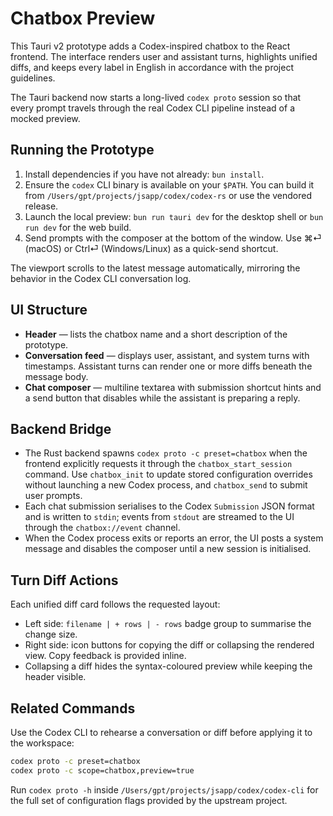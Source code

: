 # Chatbox Preview

This Tauri v2 prototype adds a Codex-inspired chatbox to the React frontend. The interface renders user and assistant turns, highlights unified diffs, and keeps every label in English in accordance with the project guidelines.

The Tauri backend now starts a long-lived `codex proto` session so that every prompt travels through the real Codex CLI pipeline instead of a mocked preview.

## Running the Prototype

1. Install dependencies if you have not already: `bun install`.
2. Ensure the `codex` CLI binary is available on your `$PATH`. You can build it from `/Users/gpt/projects/jsapp/codex/codex-rs` or use the vendored release.
3. Launch the local preview: `bun run tauri dev` for the desktop shell or `bun run dev` for the web build.
4. Send prompts with the composer at the bottom of the window. Use ⌘⏎ (macOS) or Ctrl⏎ (Windows/Linux) as a quick-send shortcut.

The viewport scrolls to the latest message automatically, mirroring the behavior in the Codex CLI conversation log.

## UI Structure

- **Header** — lists the chatbox name and a short description of the prototype.
- **Conversation feed** — displays user, assistant, and system turns with timestamps. Assistant turns can render one or more diffs beneath the message body.
- **Chat composer** — multiline textarea with submission shortcut hints and a send button that disables while the assistant is preparing a reply.

## Backend Bridge

- The Rust backend spawns `codex proto -c preset=chatbox` when the frontend explicitly requests it through the `chatbox_start_session` command. Use `chatbox_init` to update stored configuration overrides without launching a new Codex process, and `chatbox_send` to submit user prompts.
- Each chat submission serialises to the Codex `Submission` JSON format and is written to `stdin`; events from `stdout` are streamed to the UI through the `chatbox://event` channel.
- When the Codex process exits or reports an error, the UI posts a system message and disables the composer until a new session is initialised.

## Turn Diff Actions

Each unified diff card follows the requested layout:

- Left side: `filename | + rows | - rows` badge group to summarise the change size.
- Right side: icon buttons for copying the diff or collapsing the rendered view. Copy feedback is provided inline.
- Collapsing a diff hides the syntax-coloured preview while keeping the header visible.

## Related Commands

Use the Codex CLI to rehearse a conversation or diff before applying it to the workspace:

```bash
codex proto -c preset=chatbox
codex proto -c scope=chatbox,preview=true
```

Run `codex proto -h` inside `/Users/gpt/projects/jsapp/codex/codex-cli` for the full set of configuration flags provided by the upstream project.
